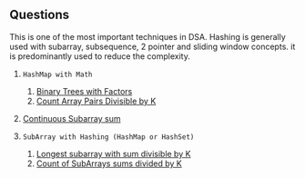 ## Questions


This is one of the most important techniques in DSA.
Hashing is generally used with subarray, subsequence, 2 pointer and sliding window concepts.
it is predominantly used to reduce the complexity.


1. `HashMap with Math`

   1. [Binary Trees with Factors](https://leetcode.com/problems/binary-trees-with-factors/)
   2. [Count Array Pairs Divisible by K](https://leetcode.com/problems/count-array-pairs-divisible-by-k/)




1. [Continuous Subarray sum](https://leetcode.com/problems/continuous-subarray-sum/)

1. `SubArray with Hashing (HashMap or HashSet)`
     1. [Longest subarray with sum divisible by K](https://www.geeksforgeeks.org/problems/longest-subarray-with-sum-divisible-by-k1259/1)
     2. [Count of SubArrays sums divided by K ](https://www.geeksforgeeks.org/problems/sub-array-sum-divisible-by-k2617/1)
